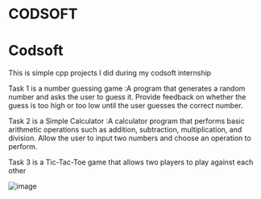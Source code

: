 # CODSOFT

# Codsoft 
This is simple cpp projects I did during my codsoft internship

Task 1 is a number guessing game :A program that generates a random number and asks the
user to guess it. Provide feedback on whether the guess is too
high or too low until the user guesses the correct number.

Task 2 is a Simple Calculator :A calculator program that performs basic arithmetic
operations such as addition, subtraction, multiplication, and
division. Allow the user to input two numbers and choose an
operation to perform.

Task 3 is a Tic-Tac-Toe game that
allows two players to play against each other



![image](https://github.com/SMARTHMALIK/Codsoft/assets/104513607/67f31325-7436-4f5a-bd91-a71bd242ca29)
